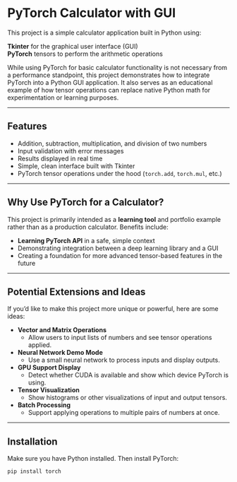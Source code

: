 # PyTorch Calculator with GUI

This project is a simple calculator application built in Python using:

**Tkinter** for the graphical user interface (GUI)  
**PyTorch** tensors to perform the arithmetic operations

While using PyTorch for basic calculator functionality is not necessary from a performance standpoint, this project demonstrates how to integrate PyTorch into a Python GUI application. It also serves as an educational example of how tensor operations can replace native Python math for experimentation or learning purposes.

---

## Features

- Addition, subtraction, multiplication, and division of two numbers
- Input validation with error messages
- Results displayed in real time
- Simple, clean interface built with Tkinter
- PyTorch tensor operations under the hood (`torch.add`, `torch.mul`, etc.)

---

## Why Use PyTorch for a Calculator?

This project is primarily intended as a **learning tool** and portfolio example rather than as a production calculator. Benefits include:

- **Learning PyTorch API** in a safe, simple context
- Demonstrating integration between a deep learning library and a GUI
- Creating a foundation for more advanced tensor-based features in the future

---

## Potential Extensions and Ideas

If you’d like to make this project more unique or powerful, here are some ideas:

- **Vector and Matrix Operations**
  - Allow users to input lists of numbers and see tensor operations applied.
- **Neural Network Demo Mode**
  - Use a small neural network to process inputs and display outputs.
- **GPU Support Display**
  - Detect whether CUDA is available and show which device PyTorch is using.
- **Tensor Visualization**
  - Show histograms or other visualizations of input and output tensors.
- **Batch Processing**
  - Support applying operations to multiple pairs of numbers at once.

---

## Installation

Make sure you have Python installed. Then install PyTorch:

```bash
pip install torch
